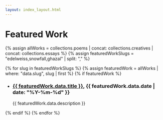 ```yaml
---
layout: index_layout.html
---
```

# Featured Work

{% assign allWorks = collections.poems | concat: collections.creatives | concat: collections.essays %}
{% assign featuredWorkSlugs = "edelweiss,snowfall,ghazal" | split: "," %}

{% for slug in featuredWorkSlugs %}
  {% assign featuredWork = allWorks | where: "data.slug", slug | first %}
  {% if featuredWork %}
  - <h3><a href="{{ featuredWork.url }}" class="work-title">{{ featuredWork.data.title }}</a>, {{ featuredWork.data.date | date: "%Y-%m-%d" }}</h3>
    <p>{{ featuredWork.data.description }}</p>
  {% endif %}
{% endfor %}